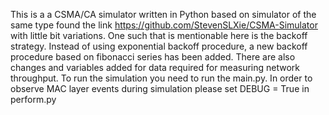 This is a a CSMA/CA simulator written in Python based on simulator of the same type found the link https://github.com/StevenSLXie/CSMA-Simulator with little bit variations. One such that is mentionable here is the backoff strategy. Instead of using exponential backoff procedure, a new backoff procedure based on fibonacci series has been added. There are also changes and variables added for data required for measuring network throughput. To run the simulation you need to run the main.py. In order to observe MAC layer events during simulation please set DEBUG = True in perform.py